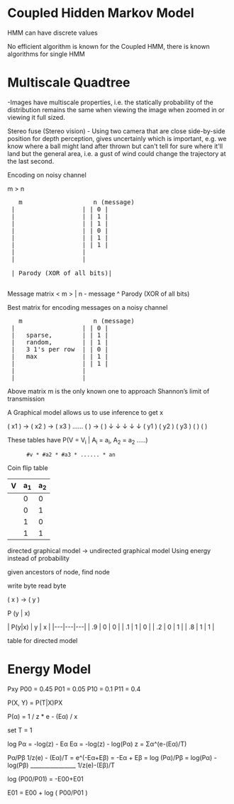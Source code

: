 Coupled Hidden Markov Model
=============

<HMM image>

HMM can have discrete values

No efficient algorithm is known for the Coupled HMM, 
there is known algorithms for single HMM

Multiscale Quadtree
=============

-Images have multiscale properties, i.e. the statically probability of the distribution remains the same when viewing the image when zoomed in or viewing it full sized.

Stereo fuse (Stereo vision) - Using two camera that are close side-by-side position for depth perception, gives uncertainly which is important, e.g. we know where a ball might land after thrown but can't tell for sure where it'll land but the general area, i.e. a gust of wind could change the trajectory at the last second.

Encoding on noisy channel

m > n
<pre>
   m                   n (message)
 |                  | | 0 |
 |                  | | 1 |
 |                  | | 1 |
 |                  | | 0 |
 |                  | | 1 |
 |                  | | 1 |
 |                  | 
 |                  |

 | Parody (XOR of all bits)|

</pre>

Message matrix < m > | n - message ^ 
Parody (XOR of all bits)

Best matrix for encoding messages on a noisy channel 

<pre>
   m                   n (message)
 |                  | | 0 |
 |   sparse,        | | 1 |
 |   random,        | | 1 |
 |   3 1's per row  | | 0 |
 |   max            | | 1 |
 |                  | | 1 |
 |                  |
 |                  |
</pre>

Above matrix m is the only known one to approach Shannon’s limit of transmission


A Graphical model allows us to use inference to get x

 ( x1 ) → ( x2 ) → ( x3 ) ...... (  ) → (  )
     ↓            ↓             ↓               ↓        ↓
 ( y1 )   ( y2 )    ( y3 )        (  )   (  )


These tables have P(V = V<sub>i</sub> | A<sub>i</sub> = a<sub>i</sub>, A<sub>2</sub> = a<sub>2</sub> .....)

          #v * #a2 * #a3 * ...... * an 

Coin flip table

| V  | a<sub>1</sub>  | a<sub>2</sub>  |
|---|---|---|
|   | 0 | 0 |
|   | 0 | 1 |
|   | 1 | 0 | 
|   | 1 | 1 | 


directed graphical model -> undirected graphical model
Using energy instead of probability 

given ancestors of node, find node

write byte  read byte

  ( x )  ->  ( y )

P (y | x)

| P(y|x)  | y  | x  |
|---|---|---|
| .9  | 0 | 0 |
| .1  | 1 | 0 |
| .2  | 0 | 1 | 
| .8  | 1 | 1 | 

table for directed model

Energy Model
=============

Pxy
P00 = 0.45
P01 = 0.05
P10 = 0.1
P11 = 0.4

P(X, Y) = P(T|X)PX

P(α) = 1 / z * e - (Eα) / x

set T = 1

log Pα = -log(z) - Eα
Eα = -log(z) - log(Pα)
z = Σα^(e-(Eα)/T)

Pα/Pβ 1/z(e) - (Eα)/T    = e^(-Eα+Eβ) = -Eα + Eβ = log (Pα)/Pβ = log(Pα) - log(Pβ)
      ________________
	1/z(e)-(Eβ)/T

log (P00/P01) = -E00+E01

E01 = E00 + log ( P00/P01 )
